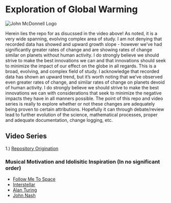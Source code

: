 # Exploration of Global Warming
![John McDonnell Logo](https://raw.githubusercontent.com/jjmcdonnell/brand_images/main/john_logo.png "John McDonnell Logo")

Herein lies the repo for as disucssed in the video above! As noted, it is a very wide spanning, evolving complex area of study. I am not denying that recorded data has showed and upward growth slope - however we've had significantly greater rates of change and are showing rates of change similar on planets without human activity.  I do strongly believe we should strive to make the best innovations we can and that innovations should seek to minimize the impact of our effect on the globe in all regards. This is a broad, evolving, and complex field of study. I acknowledge that recorded data has shown an upward trend, but it’s worth noting that we’ve observed even greater rates of change, and similar rates of change on planets devoid of human activity.  I do strongly believe we should strive to make the best innovations we can with considerations that seek to minimize the negative impacts they have in all manners possible.  The point of this repo and video series is really to explore whether or not these changes are adequately being proven to certain attributions. Hopefully it can through debate/review lead to further evolution of the science, mathematical processes, proper and adequate documentation, change logging, etc. 

## Video Series
1.) [Repository Origination](https://www.youtube.com/watch?v=M1RJR9H_m2Y)

### Musical Motivation and Idolisitic Inspiration (In no significant order)
* [Follow Me To Space](https://youtu.be/BH0C0xdQA3k)
* [Interstellar](https://youtu.be/4Q2YBKFDXjQ)
* [Alan Turing](https://youtu.be/fYIBWRVVv7A)
* [John Nash](https://youtu.be/XRtlIMG5lqY)
